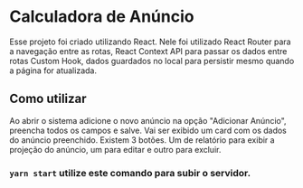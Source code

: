 # Calculadora de Anúncio

Esse projeto foi criado utilizando React. Nele foi utilizado React Router para a navegação entre as rotas, React Context API para passar os dados entre rotas
Custom Hook, dados guardados no local para persistir mesmo quando a página for atualizada.

## Como utilizar

Ao abrir o sistema adicione o novo anúncio na opção "Adicionar Anúncio", preencha todos os campos e salve.
Vai ser exibido um card com os dados do anúncio preenchido.
Existem 3 botões. Um de relatório para exibir a projeção do anúncio, um para editar e outro para excluir.

### `yarn start` utilize este comando para subir o servidor.

